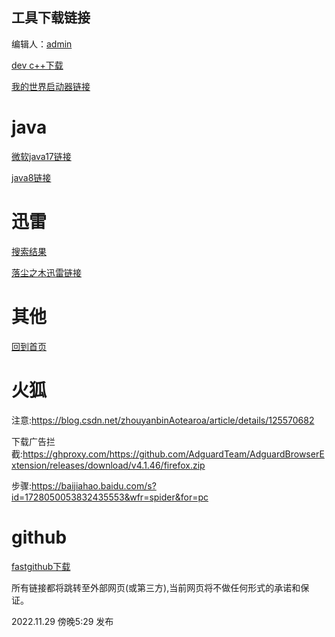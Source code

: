 ## 工具下载链接

编辑人：[admin](https://github.com/lrjlsg)

[dev c++下载](https://freefr.dl.sourceforge.net/project/orwelldevcpp/Setup%20Releases/Dev-Cpp%205.11%20TDM-GCC%204.9.2%20Setup.exe)

[我的世界启动器链接](https://www.mcbbs.net/forum.php?mod=viewthread&tid=719579)

# java
[微软java17链接](https://learn.microsoft.com/zh-cn/java/openjdk/download)

[java8链接](https://www.java.com/zh-CN/download/)

# 迅雷

[搜索结果](http://zhannei.baidu.com/cse/site?q=%D1%B8%C0%D711+&cc=52pojie.cn&ie=gbk)

[落尘之木迅雷链接](https://www.52pojie.cn/thread-1333739-1-1.html)

# 其他

[回到首页](https://lrjlsg.github.io)

# 火狐

注意:https://blog.csdn.net/zhouyanbinAotearoa/article/details/125570682

下载广告拦截:https://ghproxy.com/https://github.com/AdguardTeam/AdguardBrowserExtension/releases/download/v4.1.46/firefox.zip

步骤:https://baijiahao.baidu.com/s?id=1728050053832435553&wfr=spider&for=pc

# github

[fastgithub下载](https://github.com/dotnetcore/FastGithub/releases/download/2.1.4/fastgithub_win-x64.zip)

所有链接都将跳转至外部网页(或第三方),当前网页将不做任何形式的承诺和保证。

2022.11.29 傍晚5:29 发布
